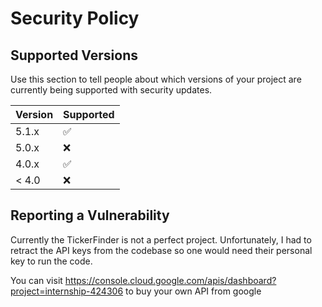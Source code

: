 # Security Policy

## Supported Versions

Use this section to tell people about which versions of your project are
currently being supported with security updates.

| Version | Supported          |
| ------- | ------------------ |
| 5.1.x   | :white_check_mark: |
| 5.0.x   | :x:                |
| 4.0.x   | :white_check_mark: |
| < 4.0   | :x:                |

## Reporting a Vulnerability

Currently the TickerFinder is not a perfect project. Unfortunately, I had to retract the API keys from the codebase so one would need their personal key to run the code.

You can visit https://console.cloud.google.com/apis/dashboard?project=internship-424306 to buy your own API from google
